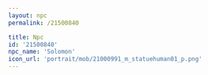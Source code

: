```yaml
---
layout: npc
permalink: /21500840

title: Npc
id: '21500840'
npc_name: 'Solomon'
icon_url: 'portrait/mob/21000991_m_statuehuman01_p.png'
---
```

